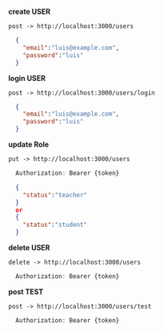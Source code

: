 **create USER**

`post -> http://localhost:3000/users`
```json
  {
    "email":"luis@example.com",
    "password":"luis"
  }
```

**login USER**

`post -> http://localhost:3000/users/login`
```json
  {
    "email":"luis@example.com",
    "password":"luis"
  }
```

**update Role**

`put -> http://localhost:3000/users`
```js
  Authorization: Bearer {token}
```

```json
  {
    "status":"teacher"
  }
  or
  {
    "status":"student"
  }
```

**delete USER**

`delete -> http://localhost:3000/users`
```js
  Authorization: Bearer {token}
```

**post TEST**

`post -> http://localhost:3000/users/test`
```js
  Authorization: Bearer {token}
```
